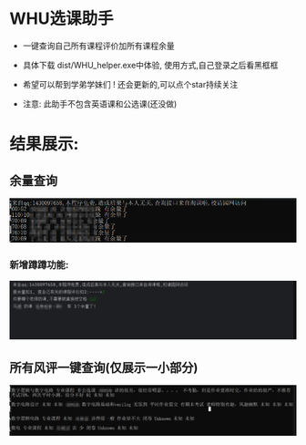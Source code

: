 # WHU选课助手



- 一键查询自己所有课程评价加所有课程余量
- 具体下载 dist/WHU_helper.exe中体验, 使用方式,自己登录之后看黑框框
- 希望可以帮到学弟学妹们 ! 还会更新的,可以点个star持续关注

- 注意: 此助手不包含英语课和公选课(还没做)

  

# 结果展示:

## 余量查询

![image-20250224143740155](imgs/image-20250224143740155.png)

### 新增蹲蹲功能:



![img](imgs/b65e617d3688b73d5cddd2ea2e0cf8ac.png)

## 所有风评一键查询(仅展示一小部分)

![image-20250224143842933](imgs/image-20250224143842933.png)

